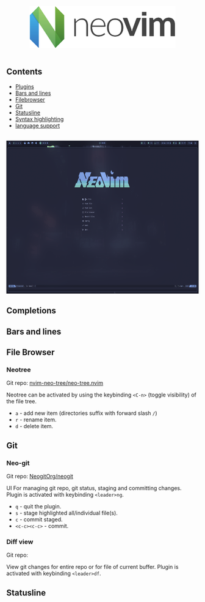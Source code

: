 <br/>
<div align="center">
    <img height="110px" src="../.assets/nvim/neovim-logo.png" alt="Image Description">
</div>

<br/>

## Contents

- [Plugins](#completions)
- [Bars and lines](#bars-and-lines)
- [Filebrowser](#file-browser)
- [Git](#git)
- [Statusline](#statusline)
- [Syntax highlighting]()
- [language support]()

<br/>

<div align="center">
    <img height="400px" src="../.assets/nvim/dashboard.png" alt="Image Description">
</div>

## Completions

## Bars and lines

## File Browser

### Neotree

Git repo: [nvim-neo-tree/neo-tree.nvim](https://github.com/nvim-neo-tree/neo-tree.nvim)

Neotree can be activated by using the keybinding `<C-n>` (toggle visibility) of the file tree.

- `a` - add new item (directories suffix with forward slash `/`)
- `r` - rename item.
- `d` - delete item.

## Git

### Neo-git

Git repo: [NeogitOrg/neogit](https://github.com/NeogitOrg/neogit)

UI For managing git repo, git status, staging and committing changes. Plugin is activated with keybinding `<leader>ng`.

- `q` - quit the plugin.
- `s` - stage highlighted all/individual file(s).
- `c` - commit staged.
- `<c-c><c-c>` - commit.

### Diff view

Git repo: []()

View git changes for entire repo or for file of current buffer. Plugin is activated with keybinding `<leader>df`.


## Statusline


